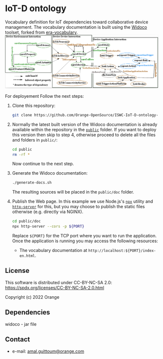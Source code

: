 # IoT-D ontology
Vocabulary definition for IoT dependencies toward collaborative device management. The vocabulary documentation is built using the [Widoco](https://github.com/dgarijo/Widoco) toolset, forked from [era-vocabulary](https://github.com/julianrojas87/era-vocabulary).
![alt text](https://github.com/Orange-OpenSource/ISWC-IoT-D-ontology-Documentation/blob/master/iot.png?raw=true)


For deployement Follow the next steps:

1. Clone this repository:

   ```bash
   git clone https://github.com/Orange-OpenSource/ISWC-IoT-D-ontology-Documentation.git
   ```

2. Normally the latest built version of the Widoco documentation is already available within the repository in the [`public`](https://gitlab.tech.orange/device-management-a-r/recherche/these/these_collaborative_iot_dm/iot-d-ontology-documentation/tree/main/public) folder. If you want to deploy this version then skip to step 4, otherwise proceed to delete all the files and folders in `public/`:

   ```bash
   cd public
   rm -rf *
   ```

   Now continue to the next step.

3. Generate the Widoco documentation:

   ```bash
   ./generate-docs.sh
   ```

   The resulting sources will be placed in the `public/doc` folder.

4. Publish the Web page. In this example we use Node.js's [`npx`](https://nodejs.dev/learn/the-npx-nodejs-package-runner) utility and [`http-server`](https://github.com/http-party/http-server) for this, but you may choose to publish the static files otherwise (e.g. directly via NGINX).

   ```bash
   cd public/doc
   npx http-server --cors -p ${PORT}
   ```

   Replace `${PORT}` for the TCP port where you want to run the application. Once the application is running you may access the following resources:

   - The vocabulary documentation at `http://localhost:${PORT}/index-en.html`.
## License
 
 
 This software is distributed under CC-BY-NC-SA 2.0: https://spdx.org/licenses/CC-BY-NC-SA-2.0.html 

Copyright (c) 2022 Orange

## Dependencies
widoco - jar file

## Contact
 * e-mail: amal.guittoum@orange.com
